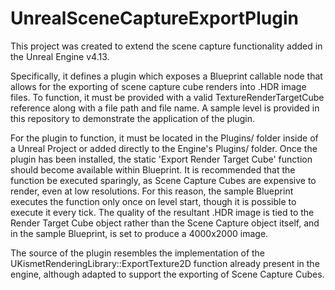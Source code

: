 UnrealSceneCaptureExportPlugin
==============================

This project was created to extend the scene capture functionality added in the Unreal Engine v4.13.

Specifically, it defines a plugin which exposes a Blueprint callable node that allows for the exporting of scene capture cube renders into .HDR image files. To function, it must be provided with a valid TextureRenderTargetCube reference along with a file path and file name. A sample level is provided in this repository to demonstrate the application of the plugin.

For the plugin to function, it must be located in the Plugins/ folder inside of a Unreal Project or added directly to the Engine's Plugins/ folder. Once the plugin has been installed, the static 'Export Render Target Cube' function should become available within Blueprint. It is recommended that the function be executed sparingly, as Scene Capture Cubes are expensive to render, even at low resolutions. For this reason, the sample Blueprint executes the function only once on level start, though it is possible to execute it every tick. The quality of the resultant .HDR image is tied to the Render Target Cube object rather than the Scene Capture object itself, and in the sample Blueprint, is set to produce a 4000x2000 image.

The source of the plugin resembles the implementation of the UKismetRenderingLibrary::ExportTexture2D function already present in the engine, although adapted to support the exporting of Scene Capture Cubes.